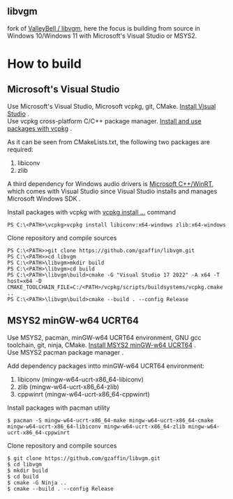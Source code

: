 ## libvgm
fork of [ValleyBell / libvgm](https://github.com/ValleyBell/libvgm), here the focus is building from source in Windows 10/Windows 11 with Microsoft's Visual Studio or MSYS2.

# How to build
## Microsoft's Visual Studio
Use Microsoft's Visual Studio, Microsoft vcpkg, git, CMake. [Install Visual Studio](https://learn.microsoft.com/en-us/visualstudio/install/install-visual-studio?view=vs-2022) .  
Use vcpkg cross-platform C/C++ package manager. [Install and use packages with vcpkg](https://learn.microsoft.com/en-us/vcpkg/commands/install) .  

As it can be seen from CMakeLists.txt, the following two packages are required:
1. libiconv
2. zlib

A third dependency for Windows audio drivers is [Microsoft C++/WinRT](https://learn.microsoft.com/en-us/windows/uwp/cpp-and-winrt-apis/), which comes with Visual Studio since Visual Studio installs and manages Microsoft Windows SDK .

Install packages with vcpkg with [vcpkg install <package>...](https://learn.microsoft.com/en-us/vcpkg/commands/install) command
```
PS C:\<PATH>\vcpkg>vcpkg install libiconv:x64-windows zlib:x64-windows
```
Clone repository and compile sources
```
PS C:\<PATH>>git clone https://github.com/gzaffin/libvgm.git
PS C:\<PATH>>cd libvgm
PS C:\<PATH>\libvgm>mkdir build
PS C:\<PATH>\libvgm>cd build
PS C:\<PATH>\libvgm\build>cmake -G "Visual Studio 17 2022" -A x64 -T host=x64 -D CMAKE_TOOLCHAIN_FILE=C:/<PATH>/vcpkg/scripts/buildsystems/vcpkg.cmake ..
PS C:\<PATH>\libvgm\build>cmake --build . --config Release
```

## MSYS2 minGW-w64 UCRT64
Use MSYS2, pacman, minGW-w64 UCRT64 environment, GNU gcc toolchain, git, ninja, CMake. [Install MSYS2 minGW-w64 UCRT64](https://www.msys2.org/#installation) .  
Use MSYS2 pacman package manager .  

Add dependency packages intto minGW-w64 UCRT64 environment:
1. libiconv (mingw-w64-ucrt-x86_64-libiconv)
2. zlib (mingw-w64-ucrt-x86_64-zlib)
3. cppwinrt (mingw-w64-ucrt-x86_64-cppwinrt)

Install packages with pacman utility
```
$ pacman -S mingw-w64-ucrt-x86_64-make mingw-w64-ucrt-x86_64-cmake mingw-w64-ucrt-x86_64-libiconv mingw-w64-ucrt-x86_64-zlib mingw-w64-ucrt-x86_64-cppwinrt
```
Clone repository and compile sources
```
$ git clone https://github.com/gzaffin/libvgm.git
$ cd libvgm
$ mkdir build
$ cd build
$ cmake -G Ninja ..
$ cmake --build . --config Release
```
